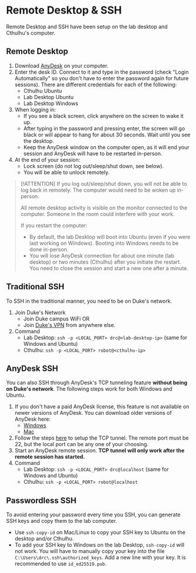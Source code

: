 # Remote Desktop & SSH

Remote Desktop and SSH have been setup on the lab desktop and Cthulhu's computer.

## Remote Desktop

1. Download [AnyDesk](https://anydesk.com) on your computer.
2. Enter the desk ID. Connect to it and type in the password (check "Login Automatically" so you don't have to enter the password again for future sessions). There are different credentials for each of the following:
    - Cthulhu Ubuntu
    - Lab Desktop Ubuntu
    - Lab Desktop Windows
3. When logging in:
    - If you see a black screen, click anywhere on the screen to wake it up.
    - After typing in the password and pressing enter, the screen will go black or will appear to hang for about 30 seconds. Wait until you see the desktop.
    - Keep the AnyDesk window on the computer open, as it will end your session and AnyDesk will have to be restarted in-person.
4. At the end of your session:
    - Lock screen (do not log out/sleep/shut down, see below).
    - You will be able to unlock remotely.

> [!ATTENTION]
> If you log out/sleep/shut down, you will not be able to log back in remotely. The computer would need to be woken up in-person.
>
> All remote desktop activity is visible on the monitor connected to the computer. Someone in the room could interfere with your work.
>
> If you restart the computer:
> - By default, the lab Desktop will boot into Ubuntu (even if you were last working on Windows). Booting into Windows needs to be done in-person.
> - You will lose AnyDesk connection for about one minute (lab desktop) or two minutes (Cthulhu) after you initiate the restart. You need to close the session and start a new one after a minute.

## Traditional SSH

To SSH in the traditional manner, you need to be on Duke's network.
1. Join Duke's Network
    - Join Duke campus WiFi OR
    - Join [Duke's VPN](https://oit.duke.edu/service/vpn/) from anywhere else.
2. Command
    - Lab Desktop: `ssh -p <LOCAL_PORT> drc@<lab-desktop-ip>` (same for Windows and Ubuntu)
    - Cthulhu: `ssh -p <LOCAL_PORT> robot@<cthulhu-ip>`

## AnyDesk SSH

You can also SSH through AnyDesk's TCP tunneling feature **without being on Duke's network**. The following steps work for both Windows and Ubuntu.
1. If you don't have a paid AnyDesk license, this feature is not available on newer versions of AnyDesk. You can download older versions of AnyDesk here:
    - [Windows](https://anydesk.en.uptodown.com/windows/versions)
    - [Mac](https://anydesk.en.uptodown.com/mac/versions)
2. Follow the steps [here](https://blog.anydesk.com/anydesk-tcp-tunneling/) to setup the TCP tunnel. The remote port must be 22, but the local port can be any one of your choosing.
3. Start an AnyDesk remote session. **TCP tunnel will only work after the remote session has started.**
4. Command
    - Lab Desktop: `ssh -p <LOCAL_PORT> drc@localhost` (same for Windows and Ubuntu)
    - Cthulhu: `ssh -p <LOCAL_PORT> robot@localhost`

## Passwordless SSH

To avoid entering your password every time you SSH, you can generate SSH keys and copy them to the lab computer.
- Use `ssh-copy-id` on Mac/Linux to copy your SSH key to Ubuntu on the desktop and/or Cthulhu.
- To add your SSH key to Windows on the lab Desktop, `ssh-copy-id` will not work. You will have to manually copy your key into the file `C:\Users\drc\.ssh\authorized_keys`. Add a new line with your key. It is recommended to use `id_ed25519.pub`.